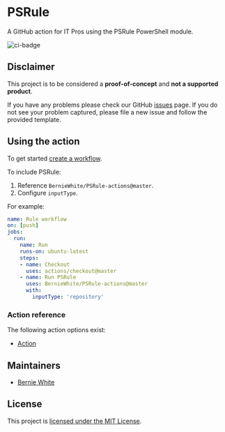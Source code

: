 # PSRule

A GitHub action for IT Pros using the PSRule PowerShell module.

![ci-badge]

## Disclaimer

This project is to be considered a **proof-of-concept** and **not a supported product**.

If you have any problems please check our GitHub [issues](https://github.com/BernieWhite/PSRule-actions/issues) page. If you do not see your problem captured, please file a new issue and follow the provided template.

## Using the action

To get started [create a workflow](https://help.github.com/en/articles/configuring-a-workflow#creating-a-workflow-file).

To include PSRule:

1. Reference `BernieWhite/PSRule-actions@master`.
2. Configure `inputType`.

For example:

```yaml
name: Rule workflow
on: [push]
jobs:
  run:
    name: Run
    runs-on: ubuntu-latest
    steps:
    - name: Checkout
      uses: actions/checkout@master
    - name: Run PSRule
      uses: BernieWhite/PSRule-actions@master
      with:
        inputType: 'repository'
```

### Action reference

The following action options exist:

- [Action](docs/actions.md)

## Maintainers

- [Bernie White](https://github.com/BernieWhite)

## License

This project is [licensed under the MIT License](LICENSE).

[ci-badge]: https://github.com/BernieWhite/PSRule-actions/workflows/Build/badge.svg
